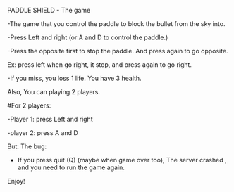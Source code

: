PADDLE SHIELD - The game


-The game that you control the paddle to block the bullet from the sky into.

-Press Left and right (or A and D to control the paddle.)

-Press the opposite first to stop the paddle.
 And press again to go opposite.

 Ex: press left when go right, it stop, and press again to go right.

-If you miss, you loss 1 life. You have 3 health.

Also, You can playing 2 players.

#For 2 players: 

-Player 1: press Left and right

-player 2: press A and D

But: The bug: 
- If you press quit (Q) (maybe when game over too), The server crashed , and you need to run the game again.

Enjoy!